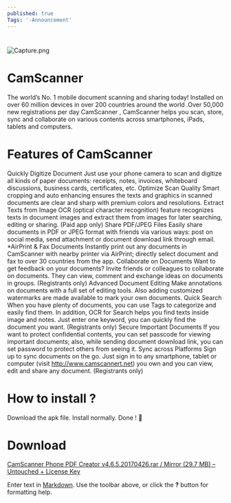 ```yaml
---
published: true
Tags: '-Announcement'
---
```

# 
![Capture.png]({{site.baseurl}}/_posts/Capture.png)


# CamScanner

The world’s No. 1 mobile document scanning and sharing today! Installed on over 60 million devices in over 200 countries around the world .Over 50,000 new registrations per day CamScanner , CamScanner helps you scan, store, sync and collaborate on various contents across smartphones, iPads, tablets and computers.

# Features of CamScanner

Quickly Digitize Document
Just use your phone camera to scan and digitize all kinds of paper documents: receipts, notes, invoices, whiteboard discussions, business cards, certificates, etc.
Optimize Scan Quality
Smart cropping and auto enhancing ensures the texts and graphics in scanned documents are clear and sharp with premium colors and resolutions.
Extract Texts from Image
OCR (optical character recognition) feature recognizes texts in document images and extract them from images for later searching, editing or sharing. (Paid app only)
Share PDF/JPEG Files
Easily share documents in PDF or JPEG format with friends via various ways: post on social media, send attachment or document download link through email.
*AirPrint & Fax Documents
Instantly print out any documents in CamScanner with nearby printer via AirPrint; directly select document and fax to over 30 countries from the app.
Collaborate on Documents
Want to get feedback on your documents? Invite friends or colleagues to collaborate on documents. They can view, comment and exchange ideas on documents in groups. (Registrants only)
Advanced Document Editing
Make annotations on documents with a full set of editing tools. Also adding customized watermarks are made available to mark your own documents.
Quick Search 
When you have plenty of documents, you can use Tags to categorize and easily find them. In addition, OCR for Search helps you find texts inside image and notes. Just enter one keyword, you can quickly find the document you want. (Registrants only)
Secure Important Documents
If you want to protect confidential contents, you can set passcode for viewing important documents; also, while sending document download link, you can set password to protect others from seeing it.
Sync across Platforms
Sign up to sync documents on the go. Just sign in to any smartphone, tablet or computer (visit http://www.camscannert.net) you own and you can view, edit and share any document. (Registrants only)

# How to install ?

Download the apk file.
Install normally.
Done ! 🙂

# Download

[CamScanner Phone PDF Creator v4.6.5.20170426.rar / Mirror (29.7 MB) – Untouched + License Key](http://ouo.io/8XW1gk)



Enter text in [Markdown](http://daringfireball.net/projects/markdown/). Use the toolbar above, or click the **?** button for formatting help.
